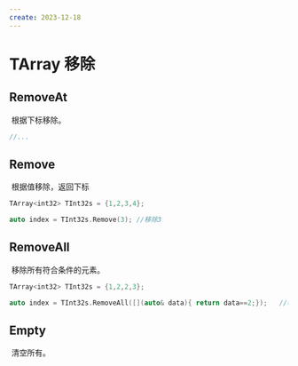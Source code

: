 ```yaml
---
create: 2023-12-18
---
```

# TArray 移除

## RemoveAt

​	根据下标移除。

```C++
//...
```

## Remove

​	根据值移除，返回下标

```C++
TArray<int32> TInt32s = {1,2,3,4};

auto index = TInt32s.Remove(3);	//移除3
```

## RemoveAll

​	移除所有符合条件的元素。

```C++
TArray<int32> TInt32s = {1,2,2,3};

auto index = TInt32s.RemoveAll([](auto& data){ return data==2;});	//移除所有2
```

## Empty

​	清空所有。

